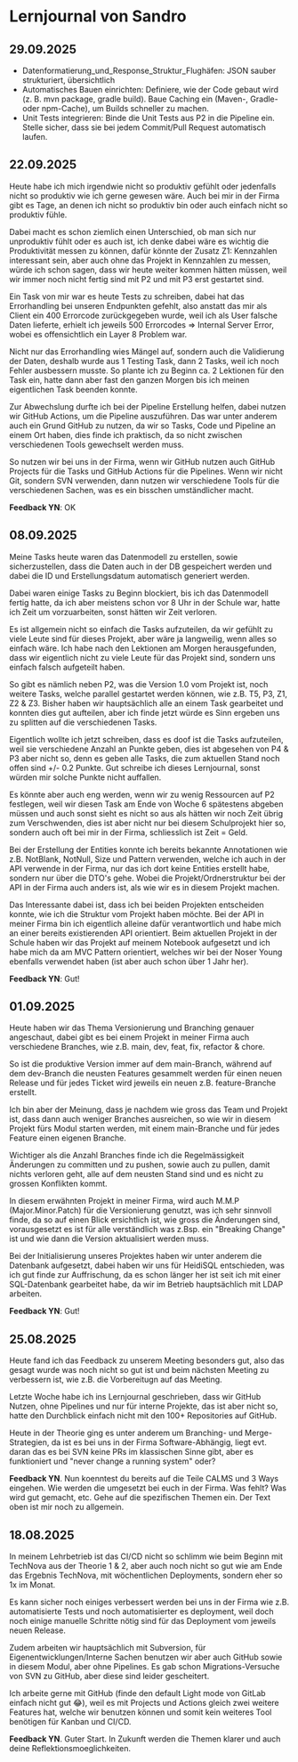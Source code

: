 # Lernjournal von Sandro

## 29.09.2025

- Datenformatierung_und_Response_Struktur_Flughäfen: JSON sauber strukturiert, übersichtlich
- Automatisches Bauen einrichten: Definiere, wie der Code gebaut wird (z. B. mvn package, gradle build). Baue Caching ein (Maven-, Gradle- oder npm-Cache), um Builds schneller zu machen.
- Unit Tests integrieren: Binde die Unit Tests aus P2 in die Pipeline ein. Stelle sicher, dass sie bei jedem Commit/Pull Request automatisch laufen.

## 22.09.2025

Heute habe ich mich irgendwie nicht so produktiv gefühlt oder jedenfalls nicht so produktiv wie ich gerne gewesen wäre. Auch bei mir in der Firma gibt es Tage, an denen ich nicht so produktiv bin oder auch einfach nicht so produktiv fühle.

Dabei macht es schon ziemlich einen Unterschied, ob man sich nur unproduktiv fühlt oder es auch ist, ich denke dabei wäre es wichtig die Produktivität messen zu können, dafür könnte der Zusatz Z1: Kennzahlen interessant sein, aber auch ohne das Projekt in Kennzahlen zu messen, würde ich schon sagen, dass wir heute weiter kommen hätten müssen, weil wir immer noch nicht fertig sind mit P2 und mit P3 erst gestartet sind.

Ein Task von mir war es heute Tests zu schreiben, dabei hat das Errorhandling bei unseren Endpunkten gefehlt, also anstatt das mir als Client ein 400 Errorcode zurückgegeben wurde, weil ich als User falsche Daten lieferte, erhielt ich jeweils 500 Errorcodes => Internal Server Error, wobei es offensichtlich ein Layer 8 Problem war.

Nicht nur das Errorhandling wies Mängel auf, sondern auch die Validierung der Daten, deshalb wurde aus 1 Testing Task, dann 2 Tasks, weil ich noch Fehler ausbessern musste. So plante ich zu Beginn ca. 2 Lektionen für den Task ein, hatte dann aber fast den ganzen Morgen bis ich meinen eigentlichen Task beenden konnte.

Zur Abwechslung durfte ich bei der Pipeline Erstellung helfen, dabei nutzen wir GitHub Actions, um die Pipeline auszuführen. Das war unter anderem auch ein Grund GitHub zu nutzen, da wir so Tasks, Code und Pipeline an einem Ort haben, dies finde ich praktisch, da so nicht zwischen verschiedenen Tools gewechselt werden muss.

So nutzen wir bei uns in der Firma, wenn wir GitHub nutzen auch GitHub Projects für die Tasks und GitHub Actions für die Pipelines. Wenn wir nicht Git, sondern SVN verwenden, dann nutzen wir verschiedene Tools für die verschiedenen Sachen, was es ein bisschen umständlicher macht.

**Feedback YN**: OK

## 08.09.2025

Meine Tasks heute waren das Datenmodell zu erstellen, sowie sicherzustellen, dass die Daten auch in der DB gespeichert werden und dabei die ID und Erstellungsdatum automatisch generiert werden.

Dabei waren einige Tasks zu Beginn blockiert, bis ich das Datenmodell fertig hatte, da ich aber meistens schon vor 8 Uhr in der Schule war, hatte ich Zeit um vorzuarbeiten, sonst hätten wir Zeit verloren.

Es ist allgemein nicht so einfach die Tasks aufzuteilen, da wir gefühlt zu viele Leute sind für dieses Projekt, aber wäre ja langweilig, wenn alles so einfach wäre. Ich habe nach den Lektionen am Morgen herausgefunden, dass wir eigentlich nicht zu viele Leute für das Projekt sind, sondern uns einfach falsch aufgeteilt haben.

So gibt es nämlich neben P2, was die Version 1.0 vom Projekt ist, noch weitere Tasks, welche parallel gestartet werden können, wie z.B. T5, P3, Z1, Z2 & Z3. Bisher haben wir hauptsächlich alle an einem Task gearbeitet und konnten dies gut aufteilen, aber ich finde jetzt würde es Sinn ergeben uns zu splitten auf die verschiedenen Tasks.

Eigentlich wollte ich jetzt schreiben, dass es doof ist die Tasks aufzuteilen, weil sie verschiedene Anzahl an Punkte geben, dies ist abgesehen von P4 & P3 aber nicht so, denn es geben alle Tasks, die zum aktuellen Stand noch offen sind +/- 0.2 Punkte. Gut schreibe ich dieses Lernjournal, sonst würden mir solche Punkte nicht auffallen.

Es könnte aber auch eng werden, wenn wir zu wenig Ressourcen auf P2 festlegen, weil wir diesen Task am Ende von Woche 6 spätestens abgeben müssen und auch sonst sieht es nicht so aus als hätten wir noch Zeit übrig zum Verschwenden, dies ist aber nicht nur bei diesem Schulprojekt hier so, sondern auch oft bei mir in der Firma, schliesslich ist Zeit = Geld.

Bei der Erstellung der Entities konnte ich bereits bekannte Annotationen wie z.B. NotBlank, NotNull, Size und Pattern verwenden, welche ich auch in der API verwende in der Firma, nur das ich dort keine Entities erstellt habe, sondern nur über die DTO's gehe. Wobei die Projekt/Ordnerstruktur bei der API in der Firma auch anders ist, als wie wir es in diesem Projekt machen.

Das Interessante dabei ist, dass ich bei beiden Projekten entscheiden konnte, wie ich die Struktur vom Projekt haben möchte. Bei der API in meiner Firma bin ich eigentlich alleine dafür verantwortlich und habe mich an einer bereits existierenden API orientiert. Beim aktuellen Projekt in der Schule haben wir das Projekt auf meinem Notebook aufgesetzt und ich habe mich da am MVC Pattern orientiert, welches wir bei der Noser Young ebenfalls verwendet haben (ist aber auch schon über 1 Jahr her).

**Feedback YN**: Gut!

## 01.09.2025

Heute haben wir das Thema Versionierung und Branching genauer angeschaut, dabei gibt es bei einem Projekt in meiner Firma auch verschiedene Branches, wie z.B. main, dev, feat, fix, refactor & chore.

So ist die produktive Version immer auf dem main-Branch, während auf dem dev-Branch die neusten Features gesammelt werden für einen neuen Release und für jedes Ticket wird jeweils ein neuen z.B. feature-Branche erstellt.

Ich bin aber der Meinung, dass je nachdem wie gross das Team und Projekt ist, dass dann auch weniger Branches ausreichen, so wie wir in diesem Projekt fürs Modul starten werden, mit einem main-Branche und für jedes Feature einen eigenen Branche.

Wichtiger als die Anzahl Branches finde ich die Regelmässigkeit Änderungen zu committen und zu pushen, sowie auch zu pullen, damit nichts verloren geht, alle auf dem neusten Stand sind und es nicht zu grossen Konflikten kommt.

In diesem erwähnten Projekt in meiner Firma, wird auch M.M.P (Major.Minor.Patch) für die Versionierung genutzt, was ich sehr sinnvoll finde, da so auf einen Blick ersichtlich ist, wie gross die Änderungen sind, vorausgesetzt es ist für alle verständlich was z.Bsp. ein "Breaking Change" ist und wie dann die Version aktualisiert werden muss.

Bei der Initialisierung unseres Projektes haben wir unter anderem die Datenbank aufgesetzt, dabei haben wir uns für HeidiSQL entschieden, was ich gut finde zur Auffrischung, da es schon länger her ist seit ich mit einer SQL-Datenbank gearbeitet habe, da wir im Betrieb hauptsächlich mit LDAP arbeiten.

**Feedback YN**: Gut!

## 25.08.2025

Heute fand ich das Feedback zu unserem Meeting besonders gut, also das gesagt wurde was noch nicht so gut ist und beim nächsten Meeting zu verbessern ist, wie z.B. die Vorbereitugn auf das Meeting.

Letzte Woche habe ich ins Lernjournal geschrieben, dass wir GitHub Nutzen, ohne Pipelines und nur für interne Projekte, das ist aber nicht so, hatte den Durchblick einfach nicht mit den 100+ Repositories auf GitHub.

Heute in der Theorie ging es unter anderem um Branching- und Merge-Strategien, da ist es bei uns in der Firma Software-Abhängig, liegt evt. daran das es bei SVN keine PRs im klassischen Sinne gibt, aber es funktioniert und "never change a running system" oder?

**Feedback YN**. Nun koenntest du bereits auf die Teile CALMS und 3 Ways eingehen. Wie werden die umgesetzt bei euch in der Firma. Was fehlt? Was wird gut gemacht, etc. Gehe auf die spezifischen Themen ein. Der Text oben ist mir noch zu allgemein.

## 18.08.2025

In meinem Lehrbetrieb ist das CI/CD nicht so schlimm wie beim Beginn mit TechNova aus der Theorie 1 & 2, aber auch noch nicht so gut wie am Ende das Ergebnis TechNova, mit wöchentlichen Deployments, sondern eher so 1x im Monat.

Es kann sicher noch einiges verbessert werden bei uns in der Firma wie z.B. automatisierte Tests und noch automatisierter es deployment, weil doch noch einige manuelle Schritte nötig sind für das Deployment vom jeweils neuen Release.

Zudem arbeiten wir hauptsächlich mit Subversion, für Eigenentwicklungen/Interne Sachen benutzen wir aber auch GitHub sowie in diesem Modul, aber ohne Pipelines. Es gab schon Migrations-Versuche von SVN zu GitHub, aber diese sind leider gescheitert.

Ich arbeite gerne mit GitHub (finde den default Light mode von GitLab einfach nicht gut 😂), weil es mit Projects und Actions gleich zwei weitere Features hat, welche wir benutzen können und somit kein weiteres Tool benötigen für Kanban und CI/CD. 

**Feedback YN**. Guter Start. In Zukunft werden die Themen klarer und auch deine Reflektionsmoeglichkeiten. 
